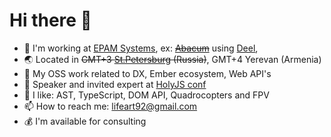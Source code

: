 # Hi there 👋

- 🧘 I'm working at [EPAM Systems](https://epam.com/), ex: ~~[Abacum](https://www.abacum.io/)~~ using [Deel](https://deel.com/referrals/Aleksandr-9Rl3aXx5),
- :earth_asia: Located in ~~GMT+3 [St.Petersburg](https://youtu.be/SUff9wXxlfE?t=11) (Russia)~~, GMT+4 Yerevan (Armenia)
- 🔭 My OSS work related to DX, Ember ecosystem, Web API's
- :mega: Speaker and invited expert at [HolyJS conf](https://holyjs.ru/en/)
- 🌱 I like: AST, TypeScript, DOM API, Quadrocopters and FPV
- 📫 How to reach me: <a href="mailto:lifeart92@gmail.com">lifeart92@gmail.com</a>
- :moneybag: I'm available for consulting

<img src="https://github-readme-stats.vercel.app/api?username=lifeart&&show_icons=true" alt="" role="presentation" />
